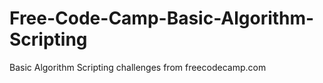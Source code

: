 # Free-Code-Camp-Basic-Algorithm-Scripting
Basic Algorithm Scripting challenges from freecodecamp.com
